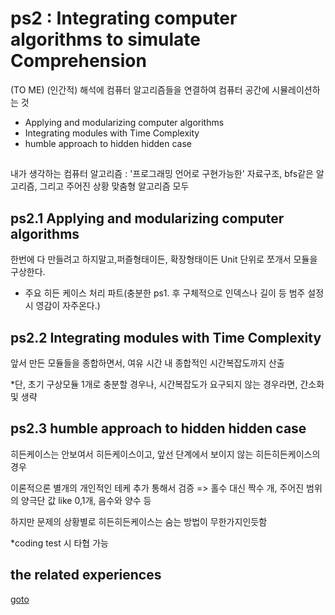 # ps2 : Integrating computer algorithms to simulate Comprehension
(TO ME) (인간적) 해석에 컴퓨터 알고리즘들을 연결하여 컴퓨터 공간에 시뮬레이션하는 것

* Applying and modularizing computer algorithms
* Integrating modules with Time Complexity
* humble approach to hidden hidden case

## 
내가 생각하는 컴퓨터 알고리즘 : '프로그래밍 언어로 구현가능한' 자료구조, bfs같은 알고리즘, 그리고 주어진 상황 맞춤형 알고리즘 모두

## ps2.1 Applying and modularizing computer algorithms
한번에 다 만들려고 하지말고,퍼즐형태이든, 확장형태이든 Unit 단위로 쪼개서 모듈을 구상한다.

* 주요 히든 케이스 처리 파트(충분한 ps1. 후 구체적으로 인덱스나 길이 등 범주 설정 시 영감이 자주온다.)

## ps2.2 Integrating modules with Time Complexity

앞서 만든 모듈들을 종합하면서, 여유 시간 내 종합적인 시간복잡도까지 산출

*단, 초기 구상모듈 1개로 충분할 경우나, 시간복잡도가 요구되지 않는 경우라면, 간소화 및 생략

## ps2.3 humble approach to hidden hidden case
히든케이스는 안보여서 히든케이스이고, 앞선 단계에서 보이지 않는 히든히든케이스의 경우

이론적으론 별개의 개인적인 테케 추가 통해서 검증 => 홀수 대신 짝수 개, 주어진 범위의 양극단 값 like 0,1개, 음수와 양수 등

하지만 문제의 상황별로 히든히든케이스는 숨는 방법이 무한가지인듯함

*coding test 시 타협 가능

## the related experiences
[goto](ps2_major_experience.md)